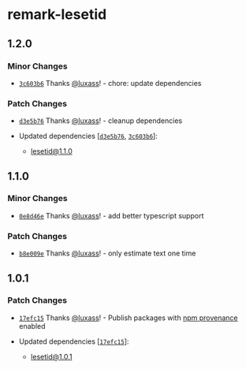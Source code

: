 # remark-lesetid

## 1.2.0

### Minor Changes

- [`3c603b6`](https://github.com/luxass/lesetid/commit/3c603b68c6593801f160bcb25a12cd077132c173) Thanks [@luxass](https://github.com/luxass)! - chore: update dependencies

### Patch Changes

- [`d3e5b76`](https://github.com/luxass/lesetid/commit/d3e5b762e1059ae1b66663467722d0285c2eb10e) Thanks [@luxass](https://github.com/luxass)! - cleanup dependencies

- Updated dependencies [[`d3e5b76`](https://github.com/luxass/lesetid/commit/d3e5b762e1059ae1b66663467722d0285c2eb10e), [`3c603b6`](https://github.com/luxass/lesetid/commit/3c603b68c6593801f160bcb25a12cd077132c173)]:
  - lesetid@1.1.0

## 1.1.0

### Minor Changes

- [`0e8d46e`](https://github.com/luxass/lesetid/commit/0e8d46e481e183218d26fb7f31412dd22cfaa70c) Thanks [@luxass](https://github.com/luxass)! - add better typescript support

### Patch Changes

- [`b8e009e`](https://github.com/luxass/lesetid/commit/b8e009eb632e8ed3db133f7fd1c0753322d2907f) Thanks [@luxass](https://github.com/luxass)! - only estimate text one time

## 1.0.1

### Patch Changes

- [`17efc15`](https://github.com/luxass/lesetid/commit/17efc15b29efe10805802e05005bc33bf2e38947) Thanks [@luxass](https://github.com/luxass)! - Publish packages with [npm provenance](https://docs.npmjs.com/generating-provenance-statements) enabled

- Updated dependencies [[`17efc15`](https://github.com/luxass/lesetid/commit/17efc15b29efe10805802e05005bc33bf2e38947)]:
  - lesetid@1.0.1
